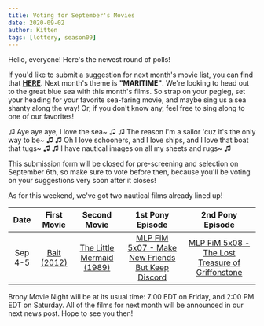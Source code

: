```yaml
---
title: Voting for September's Movies
date: 2020-09-02
author: Kitten
tags: [lottery, season09]
---
```


Hello, everyone!  Here's the newest round of polls!

If you'd like to submit a suggestion for next month's movie list, you can find that **[HERE][lotto]**. Next month's theme is **"MARITIME"**.  We're looking to head out to the great blue sea with this month's films.  So strap on your pegleg, set your heading for your favorite sea-faring movie, and maybe sing us a sea shanty along the way!  Or, if you don't know any, feel free to sing along to one of our favorites!

♫ Aye aye aye, I love the sea~ ♫
♫ The reason I'm a sailor 'cuz it's the only way to be~ ♫
♫ Oh I love schooners, and I love ships, and I love that boat that tugs~ ♫
♫ I have nautical images on all my sheets and rugs~ ♫

This submission form will be closed for pre-screening and selection on September 6th, so make sure to vote before then, because you'll be voting on your suggestions very soon after it closes!

As for this weekend, we've got two nautical films already lined up!

| Date | First Movie | Second Movie | 1st Pony Episode | 2nd Pony Episode |
| :----------: | :---------------: | :---------------: | :---------------: | :---------------: | 
| Sep 4-5 | [Bait (2012)][m1] | [The Little Mermaid (1989)][m2] | [MLP FiM 5x07 - Make New Friends But Keep Discord][p1] | [MLP FiM 5x08 - The Lost Treasure of Griffonstone][p2] |

Brony Movie Night will be at its usual time: 7:00 EDT on Friday, and 2:00 PM EDT on Saturday.  All of the films for next month will be announced in our next news post.  Hope to see you then!

[lotto]: https://docs.google.com/forms/d/e/1FAIpQLSfoaqX87lUwB3nuDhknx3yrcgmkg0C_EQmIIPP6VwQ8YT_RDg/viewform
[m1]: https://www.imdb.com/title/tt1438173/
[m2]: https://www.imdb.com/title/tt0097757/
[p1]: https://www.imdb.com/title/tt4534310/
[p2]: https://www.imdb.com/title/tt4509266/

